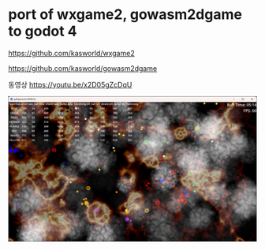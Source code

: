 # port of wxgame2, gowasm2dgame to godot 4

https://github.com/kasworld/wxgame2

https://github.com/kasworld/gowasm2dgame

동영상
https://youtu.be/x2D05gZcDqU

![screenshot](doc/sceenshot1.png)